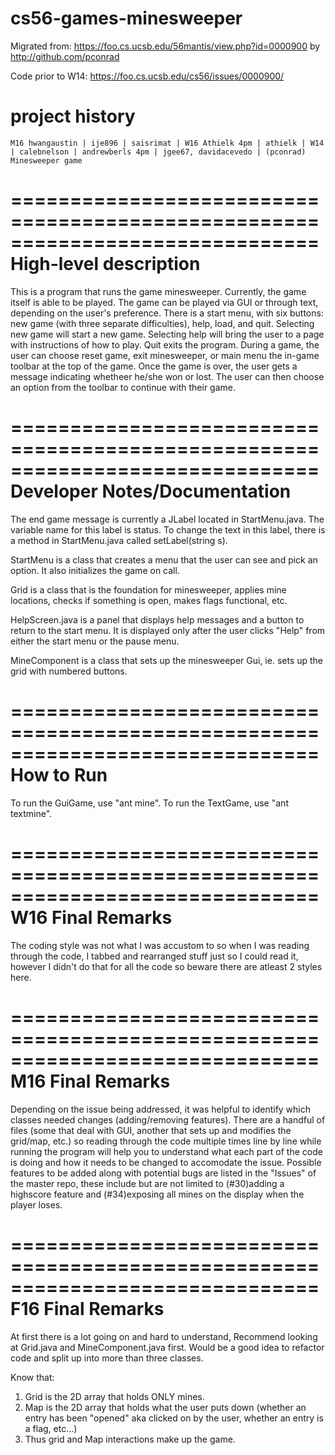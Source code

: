 cs56-games-minesweeper
======================


Migrated from: https://foo.cs.ucsb.edu/56mantis/view.php?id=0000900 by http://github.com/pconrad

Code prior to W14: https://foo.cs.ucsb.edu/cs56/issues/0000900/

project history
===============
```
M16 hwangaustin | ije896 | saisrimat | W16 Athielk 4pm | athielk | W14 | calebnelson | andrewberls 4pm | jgee67, davidacevedo | (pconrad) Minesweeper game
```


==============================================================================
High-level description
==============================================================================

This is a program that runs the game minesweeper. Currently, the game itself is able to be played. The game can be played via GUI or through text, depending on the user's preference. There is a start menu, with six buttons: new game (with three separate difficulties), help, load, and quit. Selecting new game will start a new game. Selecting help will bring the user to a page with instructions of how to play. Quit exits the program. During a game, the user can choose reset game, exit minesweeper, or main menu the in-game toolbar at the top of the game. Once the game is over, the user gets a message indicating whetheer he/she won or lost. The user can then choose an option from the toolbar to continue with their game.

==============================================================================
Developer Notes/Documentation
==============================================================================

The end game message is currently a JLabel located in StartMenu.java. The variable name for this label is status. To change the text in this label, there is a method in StartMenu.java called setLabel(string s).

StartMenu is a class that creates a menu that the user can see and pick an option. It also initializes the game on call.

Grid is a class that is the foundation for minesweeper, applies mine locations, checks if something is open, makes flags functional, etc.

HelpScreen.java is a panel that displays help messages and a button to return to the start menu. It is displayed only after the user clicks "Help" from either the start menu or the pause menu.

MineComponent is a class that sets up the minesweeper Gui, ie. sets up the grid with numbered buttons.

==============================================================================
How to Run
=============================================================================

To run the GuiGame, use "ant mine".
To run the TextGame, use "ant textmine".

==============================================================================
W16 Final Remarks
=============================================================================
The coding style was not what I was accustom to so when I was reading through the code, I tabbed and rearranged stuff just so I could read it, however I didn't do that for all the code so beware there are atleast 2 styles here.   

==============================================================================
M16 Final Remarks
=============================================================================
Depending on the issue being addressed, it was helpful to identify which classes needed changes (adding/removing features). There are a handful of files (some that deal with GUI, another that sets up and modifies the grid/map, etc.) so reading through the code multiple times line by line while running the program will help you to understand what each part of the code is doing and how it needs to be changed to accomodate the issue. Possible features to be added along with potential bugs are listed in the "Issues" of the master repo, these include but are not limited to (#30)adding a highscore feature and (#34)exposing all mines on the display when the player loses.

==============================================================================
F16 Final Remarks
=============================================================================
At first there is a lot going on and hard to understand, Recommend looking at Grid.java and MineComponent.java first. Would be a good idea to refactor code and split up into more than three classes. 

Know that:
1. Grid is the 2D array that holds ONLY mines.
2. Map is the 2D array that holds what the user puts down (whether an entry has been "opened" aka clicked on by the user, whether an entry is a flag, etc...)
3. Thus grid and Map interactions make up the game.
